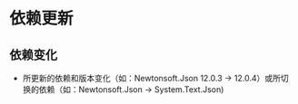 # 依赖更新

## 依赖变化

- 所更新的依赖和版本变化（如：Newtonsoft.Json 12.0.3 -> 12.0.4）或所切换的依赖（如：Newtonsoft.Json -> System.Text.Json)